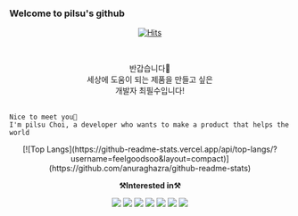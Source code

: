 ### Welcome to pilsu's github 

  <div align=center>

  [![Hits](https://hits.seeyoufarm.com/api/count/incr/badge.svg?url=https%3A%2F%2Fgithub.com%2Ffeelgoodsoo&count_bg=%2379C83D&title_bg=%23555555&icon=&icon_color=%23E7E7E7&title=hits&edge_flat=false)](https://hits.seeyoufarm.com)

  </div>
  
  <div style="display:flex" align="center">

  <!--
  [![pilsu's GitHub stats](https://github-readme-stats.vercel.app/api?username=feelgoodsoo)](https://github.com/anuraghazra/github-readme-stats)
-->
<!--
  [![Top Langs](https://github-readme-stats.vercel.app/api/top-langs/?username=feelgoodsoo)](https://github.com/anuraghazra/github-readme-stats)
-->
</div>

<br>
<p align="center">
    반갑습니다👐 <br>
    세상에 도움이 되는 제품을 만들고 싶은<br>
    개발자 최필수입니다! <br><br>
    
    Nice to meet you👐
    I'm pilsu Choi, a developer who wants to make a product that helps the world
</p>


 <div align="center">
     [![Top Langs](https://github-readme-stats.vercel.app/api/top-langs/?username=feelgoodsoo&layout=compact)](https://github.com/anuraghazra/github-readme-stats)
 </div>


<p align="center">
    <Strong>⚒️Interested in⚒️</Strong><br>
</p>

<p align="center" display="inline-block">
    <img src="https://img.shields.io/badge/NGINX-009639?style=for-the-badge&logo=nginx&logoColor=white">
    <img src="https://img.shields.io/badge/SpringBoot-6DB33F?style=for-the-badge&logo=SpringBoot&logoColor=white">
    <img src="https://img.shields.io/badge/mysql-4479A1?style=for-the-badge&logo=mysql&logoColor=white"> 
    <img src="https://img.shields.io/badge/Docker-2496ED?style=for-the-badge&logo=docker&logoColor=white"> 
    <img src="https://img.shields.io/badge/Amazon AWS-232F3E?style=for-the-badge&logo=amazon aws&logoColor=white">
    <img src="https://img.shields.io/badge/ElasticStack-005571?style=for-the-badge&logo=elasticstack&logoColor=white">
    <img src="https://img.shields.io/badge/Jenkins-D24939?style=for-the-badge&logo=jenkins&logoColor=white">
</p>
<!--
**feelgoodsoo/feelgoodsoo** is a ✨ _special_ ✨ repository because its `README.md` (this file) appears on your GitHub profile.

Here are some ideas to get you started:

- 🔭 I’m currently working on ...
- 🌱 I’m currently learning ...
- 👯 I’m looking to collaborate on ...
- 🤔 I’m looking for help with ...
- 💬 Ask me about ...
- 📫 How to reach me: ...
- 😄 Pronouns: ...
- ⚡ Fun fact: ...
-->
